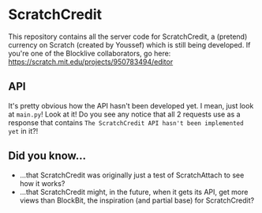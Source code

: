 # ScratchCredit
This repository contains all the server code for ScratchCredit, a (pretend) currency on Scratch (created by Youssef) which is still being developed. If you're one of the Blocklive collaborators, go here: https://scratch.mit.edu/projects/950783494/editor
## API
It's pretty obvious how the API hasn't been developed yet. I mean, just look at `main.py`! Look at it! Do you see any notice that all 2 requests use as a response that contains `The ScratchCredit API hasn't been implemented yet` in it?!
## Did you know...
* ...that ScratchCredit was originally just a test of ScratchAttach to see how it works?
* ...that ScratchCredit might, in the future, when it gets its API, get more views than BlockBit, the inspiration (and partial base) for ScratchCredit?
